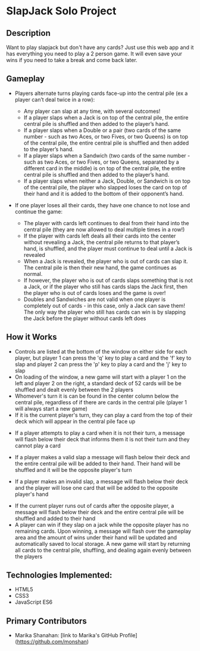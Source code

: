 # SlapJack Solo Project
## Description

Want to play slapjack but don't have any cards? Just use this web app and it has everything you need to play a 2 person game. It will even save your wins if you need to take a break and come back later.

## Gameplay

- Players alternate turns playing cards face-up into the central pile (ex a player can’t deal twice in a row):
    - Any player can slap at any time, with several outcomes!
    - If a player slaps when a Jack is on top of the central pile, the entire central pile is shuffled and then added to the player’s hand.
    - If a player slaps when a Double or a pair (two cards of the same number - such as two Aces, or two Fives, or two Queens) is on top of the central pile, the entire central pile is shuffled and then added to the player’s hand.
    - If a player slaps when a Sandwich (two cards of the same number - such as two Aces, or two Fives, or two Queens, separated by a different card in the middle) is on top of the central pile, the entire central pile is shuffled and then added to the player’s hand.
    - If a player slaps when neither a Jack, Double, or Sandwich is on top of the central pile, the player who slapped loses the card on top of their hand and it is added to the bottom of their opponent’s hand.


- If one player loses all their cards, they have one chance to not lose and continue the game:
    - The player with cards left continues to deal from their hand into the central pile (they are now allowed to deal multiple times in a row!)
    - If the player with cards left deals all their cards into the center without revealing a Jack, the central pile returns to that player’s hand, is shuffled, and the player must continue to deal until a Jack is revealed
    - When a Jack is revealed, the player who is out of cards can slap it. The central pile is then their new hand, the game continues as normal.
    - If however, the player who is out of cards slaps something that is not a Jack, or if the player who still has cards slaps the Jack first, then the player who is out of cards loses and the game is over!
    - Doubles and Sandwiches are not valid when one player is completely out of cards - in this case, only a Jack can save them!
    The only way the player who still has cards can win is by slapping the Jack before the player without cards left does

## How it Works

- Controls are listed at the bottom of the window on either side for each player, but player 1 can press the 'q' key to play a card and the 'f' key to slap and player 2 can press the 'p' key to play a card and the 'j' key to slap
- On loading of the window, a new game will start with a player 1 on the left and player 2 on the right, a standard deck of 52 cards will be be shuffled and dealt evenly between the 2 players
- Whomever's turn it is can be found in the center column below the central pile, regardless of if there are cards in the central pile (player 1 will always start a new game)
- If it is the current player's turn, they can play a card from the top of their deck which will appear in the central pile face up
<!-- insert basic gif here -->
- If a player attempts to play a card when it is not their turn, a message will flash below their deck that informs them it is not their turn and they cannot play a card
<!-- insert not your turn error here -->
- If a player makes a valid slap a message will flash below their deck and the entire central pile will be added to their hand. Their hand will be shuffled and it will be the opposite player's turn
<!-- insert valid slap here -->
- If a player makes an invalid slap, a message will flash below their deck and the player will lose one card that will be added to the opposite player's hand
<!-- insert invalid slap here -->
- If the current player runs out of cards after the opposite player, a message will flash below their deck and the entire central pile will be shuffled and added to their hand
- A player can win if they slap on a jack while the opposite player has no remaining cards. Upon winning, a message will flash over the gameplay area and the amount of wins under their hand will be updated and automatically saved to local storage. A new game will start by returning all cards to the central pile, shuffling, and dealing again evenly between the players
<!-- insert win message here -->

## Technologies Implemented:

- HTML5
- CSS3
- JavaScript ES6

## Primary Contributors

- Marika Shanahan: [link to Marika's GitHub Profile] (https://github.com/monshan)